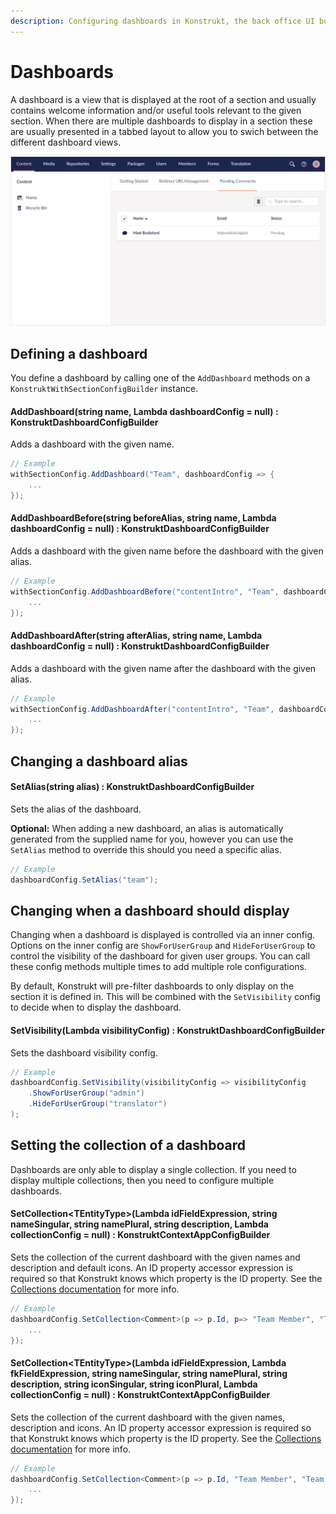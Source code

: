 ```yaml
---
description: Configuring dashboards in Konstrukt, the back office UI builder for Umbraco.
---
```


# Dashboards

A dashboard is a view that is displayed at the root of a section and usually contains welcome information and/or useful tools relevant to the given section. When there are multiple dashboards to display in a section these are usually presented in a tabbed layout to allow you to swich between the different dashboard views.

![Dashboards](../images/dashboards.png)

## Defining a dashboard

You define a dashboard by calling one of the `AddDashboard` methods on a `KonstruktWithSectionConfigBuilder` instance.

#### **AddDashboard(string name, Lambda dashboardConfig = null) : KonstruktDashboardConfigBuilder**

Adds a dashboard with the given name.

```csharp
// Example
withSectionConfig.AddDashboard("Team", dashboardConfig => {
    ...
});
```


#### **AddDashboardBefore(string beforeAlias, string name, Lambda dashboardConfig = null) : KonstruktDashboardConfigBuilder**

Adds a dashboard with the given name before the dashboard with the given alias.

```csharp
// Example
withSectionConfig.AddDashboardBefore("contentIntro", "Team", dashboardConfig => {
    ...
});
```

#### **AddDashboardAfter(string afterAlias, string name, Lambda dashboardConfig = null) : KonstruktDashboardConfigBuilder**

Adds a dashboard with the given name after the dashboard with the given alias.

```csharp
// Example
withSectionConfig.AddDashboardAfter("contentIntro", "Team", dashboardConfig => {
    ...
});
```

## Changing a dashboard alias

#### **SetAlias(string alias) : KonstruktDashboardConfigBuilder**

Sets the alias of the dashboard.

**Optional:** When adding a new dashboard, an alias is automatically generated from the supplied name for you, however you can use the `SetAlias` method to override this should you need a specific alias.

```csharp
// Example
dashboardConfig.SetAlias("team");
```

## Changing when a dashboard should display

Changing when a dashboard is displayed is controlled via an inner config. Options on the inner config are `ShowForUserGroup` and `HideForUserGroup` to control the visibility of the dashboard for given user groups. You can call these config methods multiple times to add multiple role configurations.

By default, Konstrukt will pre-filter dashboards to only display on the section it is defined in. This will be combined with the `SetVisibility` config to decide when to display the dashboard.

#### **SetVisibility(Lambda visibilityConfig) : KonstruktDashboardConfigBuilder**

Sets the dashboard visibility config. 

````csharp
// Example
dashboardConfig.SetVisibility(visibilityConfig => visibilityConfig
    .ShowForUserGroup("admin")
    .HideForUserGroup("translator")
);
````

## Setting the collection of a dashboard

Dashboards are only able to display a single collection. If you need to display multiple collections, then you need to configure multiple dashboards.

#### **SetCollection&lt;TEntityType&gt;(Lambda idFieldExpression, string nameSingular, string namePlural, string description, Lambda collectionConfig = null) : KonstruktContextAppConfigBuilder**

Sets the collection of the current dashboard with the given names and description and default icons. An ID property accessor expression is required so that Konstrukt knows which property is the ID property. See the [Collections documentation](../collections/overview.md) for more info.

```csharp
// Example
dashboardConfig.SetCollection<Comment>(p => p.Id, p=> "Team Member", "Team Members", "A collection of team members", collectionConfig => {
    ...
});
```

#### **SetCollection&lt;TEntityType&gt;(Lambda idFieldExpression, Lambda fkFieldExpression, string nameSingular, string namePlural, string description, string iconSingular, string iconPlural, Lambda collectionConfig = null) : KonstruktContextAppConfigBuilder**

Sets the collection of the current dashboard with the given names, description and icons. An ID property accessor expression is required so that Konstrukt knows which property is the ID property. See the [Collections documentation](../collections/overview.md) for more info.

```csharp
// Example
dashboardConfig.SetCollection<Comment>(p => p.Id, "Team Member", "Team Members", "A collection of team members", "icon-umm-user", "icon-umb-user", collectionConfig => {
    ...
});
```